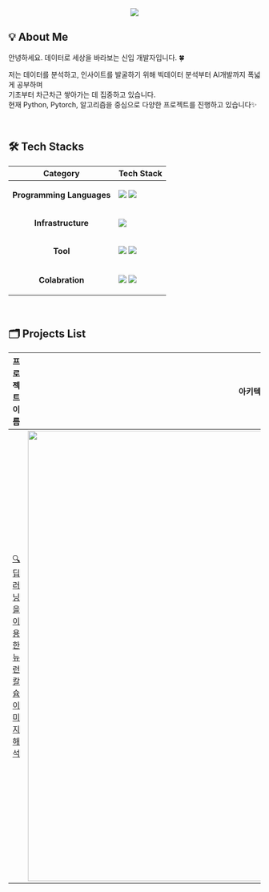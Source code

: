 


<div align="center">
   <img src="https://capsule-render.vercel.app/api?type=waving&color=gradient&customColorList=0,1,2,3,6,10,14,16,18,19,20,21,24,25,26,27,30&height=180&text=TAEHEE's%20github🛫&animation=twinkling&fontColor=ffffff&fontSize=50" />
    </div>
    <div style="text-align: left;"> 
</div>


## 💡 About Me
안녕하세요. 데이터로 세상을 바라보는 신입 개발자입니다. 🍀
<br>

저는 데이터를 분석하고, 인사이트를 발굴하기 위해
빅데이터 분석부터 AI개발까지 폭넓게 공부하며 <br> 기초부터 차근차근 쌓아가는 데 집중하고 있습니다.<br>
현재 Python, Pytorch, 알고리즘을 중심으로 다양한 프로젝트를 진행하고 있습니다✨


<br>


## 🛠️ Tech Stacks 
|Category|Tech Stack|
|:---:|:---:|
|**Programming Languages** |<p align="left"> <img src="https://img.shields.io/badge/Python-3776AB?style=for-the-badge&logo=Python&logoColor=white"> <img src="https://img.shields.io/badge/C-A8B9CC?style=for-the-badge&logo=C&logoColor=white"> </p> |
|**Infrastructure**|<p align="left"> <img src="https://img.shields.io/badge/Linux-FCC624?style=for-the-badge&logo=Linux&logoColor=white"> </p> |
|**Tool**|<p align="left"> <img src="https://img.shields.io/badge/Git-F05032?style=for-the-badge&logo=Git&logoColor=white"> <img src="https://img.shields.io/badge/GitHub-181717?style=for-the-badge&logo=github&logoColor=white"/> </p> |
|**Colabration**|<p align="left"> <img src="https://img.shields.io/badge/Notion-%23000000.svg?style=for-the-badge&logo=notion&logoColor=white"/>  <img src="https://img.shields.io/badge/Slack-4A154B?style=for-the-badge&logo=slack&logoColor=white"/> </p> |
<br>

## 🗂️ Projects List 
<!-- table 형식 -->
|프로젝트 이름|아키텍처|요약|기술 스택|개발 기간|팀원|
|:---:|:---:|:---:|:---:|:---:|:---:|
|[🔍 딥러닝을 이용한 뉴런칼슘이미지 해석](https://github.com/OhKimJeeSuh/Image-Optimizier)|<img src="https://github.com/user-attachments/assets/54833593-e3da-481f-b2fc-1ff9a6ea7551" width="900" >|뉴런 이미지를 전처리 및 가공하고, 이를 이용하여 CNN 모델을 학습/검증/평가, Grad-CAM으로 모델 해석|Python, Pytorch, Pandas, CUDA|2021.05~2022.02|4명|

<br>

<!--
## 🧑‍💻 Contact me 

<div align="center">
   
**포트폴리오**
<div><a href=https://github.com/ssoyeonni/Portfolio/><img src="https://techstack-generator.vercel.app/github-icon.svg" alt="icon" width="65" height="65" /></a>
</div><br>

**블로그**
<div>
<a href=https://imsooo.tistory.com/><img src="https://img.shields.io/badge/Tistory-000000?style=for-the-badge&logo=Tistory&logoColor=white&link=https://imsooo.tistory.com/"> </a>
</div>
</div>
<br>

<!-- 
## 🏅 Stats 
<div>
    <img src="https://github-readme-stats.vercel.app/api?username=ssoyeonni&bg_color=180,00000000,00000000&title_color=fd9696&text_color=fd9696" height="160" /> 
    <img src="https://github-readme-stats.vercel.app/api/top-langs/?username=ssoyeonni&layout=compact&bg_color=180,00000000,00000000&title_color=fd9696&text_color=fd9696" height="160" />
</div> 
<br>

-->



<!-- 여기까지 (https://github-profile-readme-editor.netlify.app/secondstep) 코드 -->

<!-- 농장 
<div align="center">
<a href="https://www.gitanimals.org/en_US?utm_medium=image&utm_source=ssoyeonni&utm_content=farm">
<img
  src="https://render.gitanimals.org/farms/ssoyeonni"
  width="500"
  height="250"
/>
</a>
</div>


-->

